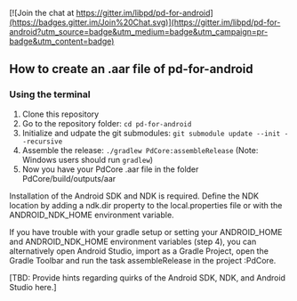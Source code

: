 [![Join the chat at https://gitter.im/libpd/pd-for-android](https://badges.gitter.im/Join%20Chat.svg)](https://gitter.im/libpd/pd-for-android?utm_source=badge&utm_medium=badge&utm_campaign=pr-badge&utm_content=badge)

## How to create an .aar file of pd-for-android

### Using the terminal

1. Clone this repository
1. Go to the repository folder: `cd pd-for-android`
1. Initialize and udpate the git submodules: `git submodule update --init --recursive`
1. Assemble the release: `./gradlew PdCore:assembleRelease` (Note: Windows users should run `gradlew`)
1. Now you have your PdCore .aar file in the folder PdCore/build/outputs/aar

Installation of the Android SDK and NDK is required. Define the NDK location by adding a
ndk.dir property to the local.properties file or with the ANDROID_NDK_HOME environment variable.

If you have trouble with your gradle setup or setting your ANDROID_HOME and ANDROID_NDK_HOME
environment variables (step 4), you can alternatively open Android Studio, import as a Gradle
Project, open the Gradle Toolbar and run the task assembleRelease in the project :PdCore.

[TBD: Provide hints regarding quirks of the Android SDK, NDK, and Android Studio here.]
